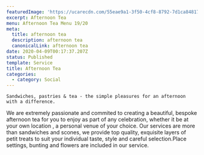```yaml
---
featuredImage: 'https://ucarecdn.com/55eae9a1-3f50-4cf8-8792-7d1ca8481779/'
excerpt: Afternoon Tea
menu: Afternoon Tea Menu 19/20
meta:
  title: afternoon tea
  description: afternoon tea
  canonicalLink: afternoon tea
date: 2020-04-09T00:17:37.207Z
status: Published
template: Service
title: Afternoon Tea
categories:
  - category: Social
---
```

`Sandwiches, pastries & tea - the simple pleasures for an afternoon with a difference.`

We are extremely passionate and commited to creating a beautiful, bespoke afternoon tea for you to enjoy as part of any celebration, whether it be at your own location , a personal venue of your choice. Our services are more than sandwiches and scones, we provide top quality, exquisite layers of petit treats to suit your individual taste, style and careful selection.Place settings, bunting and flowers are included in our service.